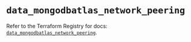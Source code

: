 # `data_mongodbatlas_network_peering`

Refer to the Terraform Registry for docs: [`data_mongodbatlas_network_peering`](https://registry.terraform.io/providers/mongodb/mongodbatlas/1.16.0/docs/data-sources/network_peering).

